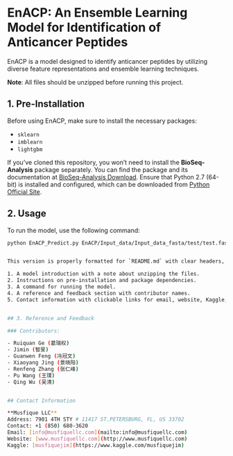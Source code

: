 # EnACP: An Ensemble Learning Model for Identification of Anticancer Peptides

EnACP is a model designed to identify anticancer peptides by utilizing diverse feature representations and ensemble learning techniques.

**Note**: All files should be unzipped before running this project.

## 1. Pre-Installation

Before using EnACP, make sure to install the necessary packages:

- `sklearn`
- `imblearn`
- `lightgbm`

If you’ve cloned this repository, you won’t need to install the **BioSeq-Analysis** package separately. You can find the package and its documentation at [BioSeq-Analysis Download](#). Ensure that Python 2.7 (64-bit) is installed and configured, which can be downloaded from [Python Official Site](https://www.python.org/downloads/).

## 2. Usage

To run the model, use the following command:

```bash
python EnACP_Predict.py EnACP/Input_data/Input_data_fasta/test/test.fasta


This version is properly formatted for `README.md` with clear headers, sections, and proper Markdown syntax. It includes:

1. A model introduction with a note about unzipping the files.
2. Instructions on pre-installation and package dependencies.
3. A command for running the model.
4. A reference and feedback section with contributor names.
5. Contact information with clickable links for email, website, Kaggle, and LinkedIn.


## 3. Reference and Feedback

### Contributors:

- Ruiquan Ge (葛瑞权)
- Jimin (智旻)
- Guanwen Feng (冯冠文)
- Xiaoyang Jing (景晓阳)
- Renfeng Zhang (张仁峰)
- Pu Wang (王璞)
- Qing Wu (吴清)


## Contact Information

**Musfique LLC**  
Address: 7901 4TH STY # 11417 ST.PETERSBURG, FL, US 33702  
Contact: +1 (850) 680-3620
Email: [info@musfiquellc.com](mailto:info@musfiquellc.com)  
Website: [www.musfiquellc.com](http://www.musfiquellc.com)  
Kaggle: [musfiquejim](https://www.kaggle.com/musfiquejim)

